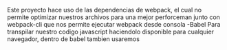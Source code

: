 Este proyecto hace uso de las dependencias  de 
 webpack, el cual no permite optimizar nuestros archivos para una mejor perforceman junto con  webpack-cli  que nos permite ejecutar webpack desde consola
-Babel 
   Para transpilar nuestro codigo javascript haciendolo disponible para cualquier navegador,
   dentro de babel tambien usaremos